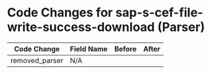 # Code Changes for sap-s-cef-file-write-success-download (Parser)

| Code Change | Field Name | Before | After |
|-------------|------------|--------|-------|
| removed_parser | N/A |  |  |